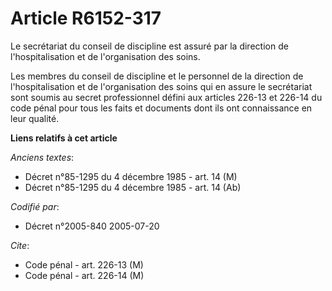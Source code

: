# Article R6152-317

Le secrétariat du conseil de discipline est assuré par la direction de l'hospitalisation et de l'organisation des soins.

Les membres du conseil de discipline et le personnel de la direction de l'hospitalisation et de l'organisation des soins qui
en assure le secrétariat sont soumis au secret professionnel défini aux articles 226-13 et 226-14 du code pénal pour tous les
faits et documents dont ils ont connaissance en leur qualité.

**Liens relatifs à cet article**

_Anciens textes_:

  - Décret n°85-1295 du 4 décembre 1985 - art. 14 (M)
  - Décret n°85-1295 du 4 décembre 1985 - art. 14 (Ab)

_Codifié par_:

  - Décret n°2005-840 2005-07-20

_Cite_:

  - Code pénal - art. 226-13 (M)
  - Code pénal - art. 226-14 (M)
